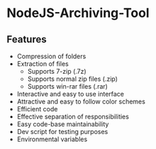 # NodeJS-Archiving-Tool

## Features
- Compression of folders
- Extraction of files
    - Supports 7-zip (.7z)
    - Supports normal zip files (.zip)
    - Supports win-rar files (.rar)
- Interactive and easy to use interface
- Attractive and easy to follow color schemes
- Efficient code
- Effective separation of responsibilities
- Easy code-base maintainability
- Dev script for testing purposes
- Environmental variables